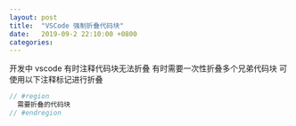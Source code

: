 ```yaml
---
layout: post
title:  "VSCode 强制折叠代码块"
date:   2019-09-2 22:10:00 +0800
categories: 
---
```

开发中 vscode 有时注释代码块无法折叠
有时需要一次性折叠多个兄弟代码块
可使用以下注释标记进行折叠
```javascript
// #region
  需要折叠的代码块
// #endregion
```
